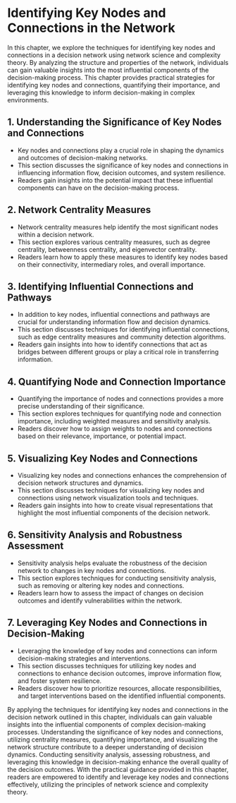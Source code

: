 Identifying Key Nodes and Connections in the Network
=============================================================

In this chapter, we explore the techniques for identifying key nodes and connections in a decision network using network science and complexity theory. By analyzing the structure and properties of the network, individuals can gain valuable insights into the most influential components of the decision-making process. This chapter provides practical strategies for identifying key nodes and connections, quantifying their importance, and leveraging this knowledge to inform decision-making in complex environments.

**1. Understanding the Significance of Key Nodes and Connections**
------------------------------------------------------------------

* Key nodes and connections play a crucial role in shaping the dynamics and outcomes of decision-making networks.
* This section discusses the significance of key nodes and connections in influencing information flow, decision outcomes, and system resilience.
* Readers gain insights into the potential impact that these influential components can have on the decision-making process.

**2. Network Centrality Measures**
----------------------------------

* Network centrality measures help identify the most significant nodes within a decision network.
* This section explores various centrality measures, such as degree centrality, betweenness centrality, and eigenvector centrality.
* Readers learn how to apply these measures to identify key nodes based on their connectivity, intermediary roles, and overall importance.

**3. Identifying Influential Connections and Pathways**
-------------------------------------------------------

* In addition to key nodes, influential connections and pathways are crucial for understanding information flow and decision dynamics.
* This section discusses techniques for identifying influential connections, such as edge centrality measures and community detection algorithms.
* Readers gain insights into how to identify connections that act as bridges between different groups or play a critical role in transferring information.

**4. Quantifying Node and Connection Importance**
-------------------------------------------------

* Quantifying the importance of nodes and connections provides a more precise understanding of their significance.
* This section explores techniques for quantifying node and connection importance, including weighted measures and sensitivity analysis.
* Readers discover how to assign weights to nodes and connections based on their relevance, importance, or potential impact.

**5. Visualizing Key Nodes and Connections**
--------------------------------------------

* Visualizing key nodes and connections enhances the comprehension of decision network structures and dynamics.
* This section discusses techniques for visualizing key nodes and connections using network visualization tools and techniques.
* Readers gain insights into how to create visual representations that highlight the most influential components of the decision network.

**6. Sensitivity Analysis and Robustness Assessment**
-----------------------------------------------------

* Sensitivity analysis helps evaluate the robustness of the decision network to changes in key nodes and connections.
* This section explores techniques for conducting sensitivity analysis, such as removing or altering key nodes and connections.
* Readers learn how to assess the impact of changes on decision outcomes and identify vulnerabilities within the network.

**7. Leveraging Key Nodes and Connections in Decision-Making**
--------------------------------------------------------------

* Leveraging the knowledge of key nodes and connections can inform decision-making strategies and interventions.
* This section discusses techniques for utilizing key nodes and connections to enhance decision outcomes, improve information flow, and foster system resilience.
* Readers discover how to prioritize resources, allocate responsibilities, and target interventions based on the identified influential components.

By applying the techniques for identifying key nodes and connections in the decision network outlined in this chapter, individuals can gain valuable insights into the influential components of complex decision-making processes. Understanding the significance of key nodes and connections, utilizing centrality measures, quantifying importance, and visualizing the network structure contribute to a deeper understanding of decision dynamics. Conducting sensitivity analysis, assessing robustness, and leveraging this knowledge in decision-making enhance the overall quality of the decision outcomes. With the practical guidance provided in this chapter, readers are empowered to identify and leverage key nodes and connections effectively, utilizing the principles of network science and complexity theory.
